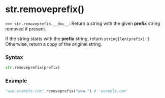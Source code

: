 # str.removeprefix()

`>>> str.removeprefix.__doc__`: Return a string with the given **prefix** string removed if present.

If the string starts with the **prefix** string, return `string[len(prefix):]`. Otherwise, return a copy of the original string.

### Syntax

```python
str.removeprefix(prefix)
```

### Example

```python
"www.example.com".removeprefix("www.") # 'example.com'
```
